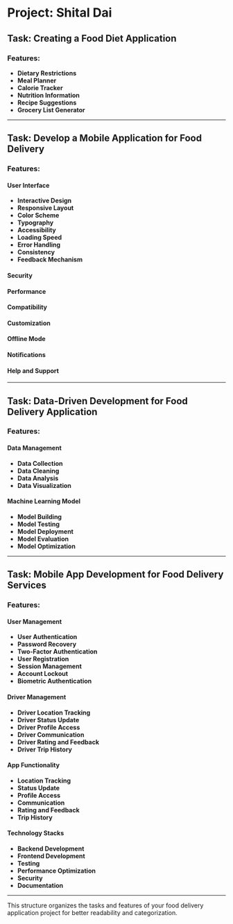 # Project: Shital Dai

## Task: Creating a Food Diet Application

### Features:

- **Dietary Restrictions**
- **Meal Planner**
- **Calorie Tracker**
- **Nutrition Information**
- **Recipe Suggestions**
- **Grocery List Generator**

---

## Task: Develop a Mobile Application for Food Delivery

### Features:

#### User Interface

- **Interactive Design**
- **Responsive Layout**
- **Color Scheme**
- **Typography**
- **Accessibility**
- **Loading Speed**
- **Error Handling**
- **Consistency**
- **Feedback Mechanism**

#### Security
#### Performance
#### Compatibility
#### Customization
#### Offline Mode
#### Notifications
#### Help and Support

---

## Task: Data-Driven Development for Food Delivery Application

### Features:

#### Data Management

- **Data Collection**
- **Data Cleaning**
- **Data Analysis**
- **Data Visualization**

#### Machine Learning Model

- **Model Building**
- **Model Testing**
- **Model Deployment**
- **Model Evaluation**
- **Model Optimization**

---

## Task: Mobile App Development for Food Delivery Services

### Features:

#### User Management

- **User Authentication**
- **Password Recovery**
- **Two-Factor Authentication**
- **User Registration**
- **Session Management**
- **Account Lockout**
- **Biometric Authentication**

#### Driver Management

- **Driver Location Tracking**
- **Driver Status Update**
- **Driver Profile Access**
- **Driver Communication**
- **Driver Rating and Feedback**
- **Driver Trip History**

#### App Functionality

- **Location Tracking**
- **Status Update**
- **Profile Access**
- **Communication**
- **Rating and Feedback**
- **Trip History**

#### Technology Stacks

- **Backend Development**
- **Frontend Development**
- **Testing**
- **Performance Optimization**
- **Security**
- **Documentation**

---

This structure organizes the tasks and features of your food delivery application project for better readability and categorization.

